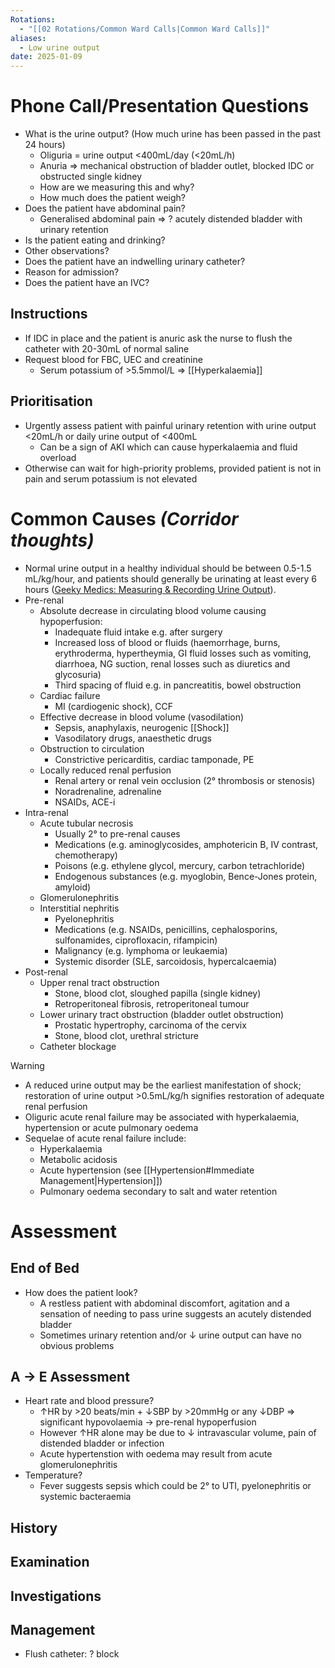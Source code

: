 ```yaml
---
Rotations:
  - "[[02 Rotations/Common Ward Calls|Common Ward Calls]]"
aliases:
  - Low urine output
date: 2025-01-09
---
```

# Phone Call/Presentation Questions
- What is the urine output? (How much urine has been passed in the past 24 hours)
	- Oliguria = urine output <400mL/day (<20mL/h)
	- Anuria ⇒ mechanical obstruction of bladder outlet, blocked IDC or obstructed single kidney
	- How are we measuring this and why?
	- How much does the patient weigh?
- Does the patient have abdominal pain?
	- Generalised abdominal pain ⇒ ? acutely distended bladder with urinary retention
- Is the patient eating and drinking?
- Other observations?
- Does the patient have an indwelling urinary catheter?
- Reason for admission?
- Does the patient have an IVC?
## Instructions
- If IDC in place and the patient is anuric ask the nurse to flush the catheter with 20-30mL of normal saline
- Request blood for FBC, UEC and creatinine
	- Serum potassium of >5.5mmol/L ⇒ [[Hyperkalaemia]]
## Prioritisation
- Urgently assess patient with painful urinary retention with urine output <20mL/h or daily urine output of <400mL
	- Can be a sign of AKI which can cause hyperkalaemia and fluid overload
- Otherwise can wait for high-priority problems, provided patient is not in pain and serum potassium is not elevated
# Common Causes *(Corridor thoughts)*
- Normal urine output in a healthy individual should be between 0.5-1.5 mL/kg/hour, and patients should generally be urinating at least every 6 hours ([Geeky Medics: Measuring & Recording Urine Output](https://geekymedics.com/measuring-recording-urine-output/#:~:text=Calculating%20the%20rate%20of%20urine%20output&text=Normal%20urine%20output%20in%20a,at%20least%20every%206%20hours.)).
- Pre-renal
	- Absolute decrease in circulating blood volume causing hypoperfusion:
		- Inadequate fluid intake e.g. after surgery
		- Increased loss of blood or fluids (haemorrhage, burns, erythroderma, hypertheymia, GI fluid losses such as vomiting, diarrhoea, NG suction, renal losses such as diuretics and glycosuria)
		- Third spacing of fluid e.g. in pancreatitis, bowel obstruction
	- Cardiac failure 
		- MI (cardiogenic shock), CCF
	- Effective decrease in blood volume (vasodilation)
		- Sepsis, anaphylaxis, neurogenic [[Shock]]
		- Vasodilatory drugs, anaesthetic drugs
	- Obstruction to circulation
		- Constrictive pericarditis, cardiac tamponade, PE
	- Locally reduced renal perfusion
		- Renal artery or renal vein occlusion (2° thrombosis or stenosis)
		- Noradrenaline, adrenaline
		- NSAIDs, ACE-i
- Intra-renal
	- Acute tubular necrosis
		- Usually 2° to pre-renal causes
		- Medications (e.g. aminoglycosides, amphotericin B, IV contrast, chemotherapy)
		- Poisons (e.g. ethylene glycol, mercury, carbon tetrachloride)
		- Endogenous substances (e.g. myoglobin, Bence-Jones protein, amyloid)
	- Glomerulonephritis
	- Interstitial nephritis
		- Pyelonephritis
		- Medications (e.g. NSAIDs, penicillins, cephalosporins, sulfonamides, ciprofloxacin, rifampicin)
		- Malignancy (e.g. lymphoma or leukaemia)
		- Systemic disorder (SLE, sarcoidosis, hypercalcaemia)
- Post-renal
	- Upper renal tract obstruction
		- Stone, blood clot, sloughed papilla (single kidney)
		- Retroperitoneal fibrosis, retroperitoneal tumour
	- Lower urinary tract obstruction (bladder outlet obstruction)
		- Prostatic hypertrophy, carcinoma of the cervix
		- Stone, blood clot, urethral stricture
	- Catheter blockage

> [!WARNING]
> - A reduced urine output may be the earliest manifestation of shock; restoration of urine output >0.5mL/kg/h signifies restoration of adequate renal perfusion
> - Oliguric acute renal failure may be associated with hyperkalaemia, hypertension or acute pulmonary oedema
> - Sequelae of acute renal failure include:
> 	- Hyperkalaemia
> 	- Metabolic acidosis 
> 	- Acute hypertension (see [[Hypertension#Immediate Management|Hypertension]])
> 	- Pulmonary oedema secondary to salt and water retention

# Assessment
## End of Bed
- How does the patient look?
    - A restless patient with abdominal discomfort, agitation and a sensation of needing to pass urine suggests an acutely distended bladder
    - Sometimes urinary retention and/or ↓ urine output can have no obvious problems
## A → E Assessment
- Heart rate and blood pressure?
    - ↑HR by >20 beats/min + ↓SBP by >20mmHg or any ↓DBP ⇒ significant hypovolaemia → pre-renal hypoperfusion
    - However ↑HR alone may be due to ↓ intravascular volume, pain of distended bladder or infection
    - Acute hypertenstion with oedema may result from acute glomerulonephritis
- Temperature?
    - Fever suggests sepsis which could be 2° to UTI, pyelonephritis or systemic bacteraemia
## History
## Examination
## Investigations
## Management
- Flush catheter: ? block
